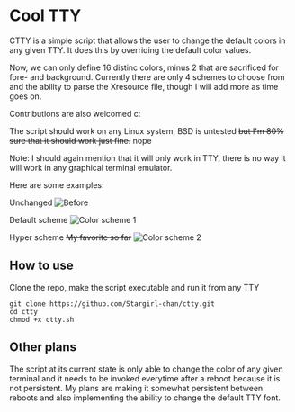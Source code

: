 # Cool TTY

CTTY is a simple script that allows the user to change the default colors in any given TTY.
It does this by overriding the default color values.

Now, we can only define 16 distinc colors, minus 2 that are sacrificed for fore- and background.
Currently there are only 4 schemes to choose from and the ability to parse the Xresource file, though I will add more as time goes on.

Contributions are also welcomed c:

The script should work on any Linux system, BSD is untested ~~but I'm 80% sure that it should work just fine.~~ nope

Note: I should again mention that it will only work in TTY, there is no way it will work in any graphical terminal emulator.


Here are some examples:

Unchanged
![Before](https://github.com/Stargirl-chan/ctty/blob/master/default.png)

Default scheme
![Color scheme 1](https://github.com/Stargirl-chan/ctty/blob/master/scheme_1.png)

Hyper scheme ~~My favorite so far~~
![Color scheme 2](https://github.com/Stargirl-chan/ctty/blob/master/scheme_2.png)

## How to use

Clone the repo, make the script executable and run it from any TTY
```
git clone https://github.com/Stargirl-chan/ctty.git
cd ctty
chmod +x ctty.sh
```

## Other plans

The script at its current state is only able to change the color of any given terminal and it needs to be invoked everytime after a reboot because it is not persistent.
My plans are making it somewhat persistent between reboots and also implementing the ability to change the default TTY font.
